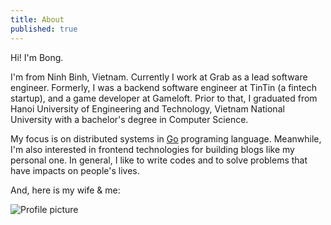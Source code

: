```yaml
---
title: About
published: true
---
```


Hi! I'm Bong.

I'm from Ninh Binh, Vietnam. Currently I work at Grab as a lead software engineer. Formerly, I was a backend software engineer at TinTin (a fintech startup), and a game developer at Gameloft. Prior to that, I graduated from Hanoi University of Engineering and Technology, Vietnam National University with a bachelor's degree in Computer Science.

My focus is on distributed systems in [Go](https://golang.org/) programing language. Meanwhile, I'm also interested in frontend technologies for building blogs like my personal one. In general, I like to write codes and to solve problems that have impacts on people's lives.

And, here is my wife & me:

![Profile picture](./profile.png)
